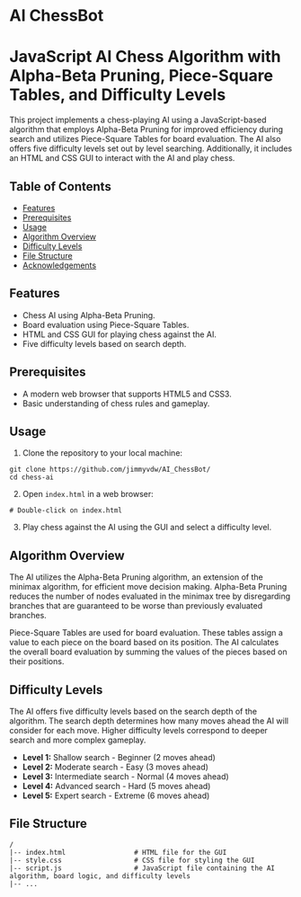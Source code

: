 # AI ChessBot

# JavaScript AI Chess Algorithm with Alpha-Beta Pruning, Piece-Square Tables, and Difficulty Levels

This project implements a chess-playing AI using a JavaScript-based algorithm that employs Alpha-Beta Pruning for improved efficiency during search and utilizes Piece-Square Tables for board evaluation. The AI also offers five difficulty levels set out by level searching. Additionally, it includes an HTML and CSS GUI to interact with the AI and play chess.

## Table of Contents

- [Features](#features)
- [Prerequisites](#prerequisites)
- [Usage](#usage)
- [Algorithm Overview](#algorithm-overview)
- [Difficulty Levels](#difficulty-levels)
- [File Structure](#file-structure)
- [Acknowledgements](#acknowledgements)

## Features

- Chess AI using Alpha-Beta Pruning.
- Board evaluation using Piece-Square Tables.
- HTML and CSS GUI for playing chess against the AI.
- Five difficulty levels based on search depth.

## Prerequisites

- A modern web browser that supports HTML5 and CSS3.
- Basic understanding of chess rules and gameplay.

## Usage

1. Clone the repository to your local machine:

```
git clone https://github.com/jimmyvdw/AI_ChessBot/
cd chess-ai
```

2. Open `index.html` in a web browser:

```
# Double-click on index.html
```

3. Play chess against the AI using the GUI and select a difficulty level.

## Algorithm Overview

The AI utilizes the Alpha-Beta Pruning algorithm, an extension of the minimax algorithm, for efficient move decision making. Alpha-Beta Pruning reduces the number of nodes evaluated in the minimax tree by disregarding branches that are guaranteed to be worse than previously evaluated branches.

Piece-Square Tables are used for board evaluation. These tables assign a value to each piece on the board based on its position. The AI calculates the overall board evaluation by summing the values of the pieces based on their positions.

## Difficulty Levels

The AI offers five difficulty levels based on the search depth of the algorithm. The search depth determines how many moves ahead the AI will consider for each move. Higher difficulty levels correspond to deeper search and more complex gameplay.

- **Level 1:** Shallow search - Beginner (2 moves ahead)
- **Level 2:** Moderate search - Easy (3 moves ahead)
- **Level 3:** Intermediate search - Normal (4 moves ahead)
- **Level 4:** Advanced search - Hard (5 moves ahead)
- **Level 5:** Expert search - Extreme (6 moves ahead)

## File Structure

```
/
|-- index.html                 # HTML file for the GUI
|-- style.css                  # CSS file for styling the GUI
|-- script.js                  # JavaScript file containing the AI algorithm, board logic, and difficulty levels
|-- ...
```
